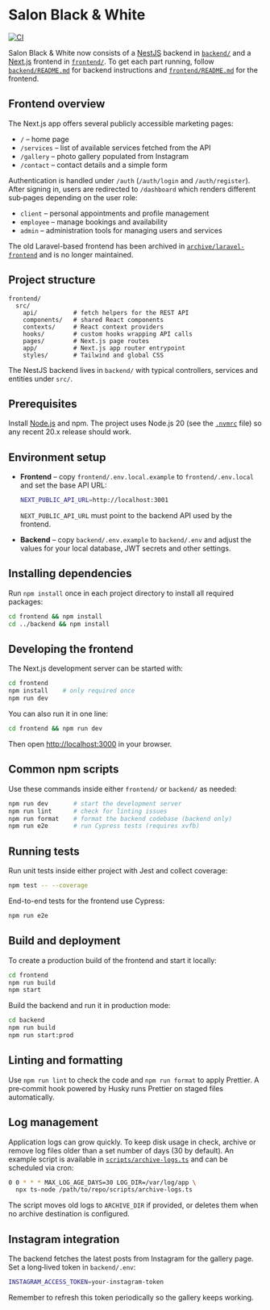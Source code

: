 # Salon Black & White

[![CI](https://github.com/gniewkob/salonbw/actions/workflows/test.yml/badge.svg?branch=main)](https://github.com/gniewkob/salonbw/actions/workflows/test.yml)

Salon Black & White now consists of a
[NestJS](https://nestjs.com) backend in [`backend/`](backend/) and a
[Next.js](https://nextjs.org) frontend in [`frontend/`](frontend/).
To get each part running, follow
[`backend/README.md`](backend/README.md) for backend instructions and
[`frontend/README.md`](frontend/README.md) for the frontend.

## Frontend overview

The Next.js app offers several publicly accessible marketing pages:

- `/` – home page
- `/services` – list of available services fetched from the API
- `/gallery` – photo gallery populated from Instagram
- `/contact` – contact details and a simple form

Authentication is handled under `/auth` (`/auth/login` and `/auth/register`).
After signing in, users are redirected to `/dashboard` which renders different
sub‑pages depending on the user role:

- `client` – personal appointments and profile management
- `employee` – manage bookings and availability
- `admin` – administration tools for managing users and services

The old Laravel-based frontend has been archived in
[`archive/laravel-frontend`](archive/laravel-frontend) and is no longer
maintained.

## Project structure

```
frontend/
  src/
    api/          # fetch helpers for the REST API
    components/   # shared React components
    contexts/     # React context providers
    hooks/        # custom hooks wrapping API calls
    pages/        # Next.js page routes
    app/          # Next.js app router entrypoint
    styles/       # Tailwind and global CSS
```

The NestJS backend lives in `backend/` with typical controllers,
services and entities under `src/`.

## Prerequisites

Install [Node.js](https://nodejs.org/) and npm. The project uses Node.js 20 (see
the [`.nvmrc`](./.nvmrc) file) so any recent 20.x release should work.

## Environment setup

- **Frontend** – copy `frontend/.env.local.example` to `frontend/.env.local` and set the base API URL:

    ```bash
    NEXT_PUBLIC_API_URL=http://localhost:3001
    ```

    `NEXT_PUBLIC_API_URL` must point to the backend API used by the frontend.

- **Backend** – copy `backend/.env.example` to `backend/.env` and adjust the
  values for your local database, JWT secrets and other settings.

## Installing dependencies

Run `npm install` once in each project directory to install all required
packages:

```bash
cd frontend && npm install
cd ../backend && npm install
```

## Developing the frontend

The Next.js development server can be started with:

```bash
cd frontend
npm install    # only required once
npm run dev
```

You can also run it in one line:

```bash
cd frontend && npm run dev
```

Then open <http://localhost:3000> in your browser.

## Common npm scripts

Use these commands inside either `frontend/` or `backend/` as needed:

```bash
npm run dev       # start the development server
npm run lint      # check for linting issues
npm run format    # format the backend codebase (backend only)
npm run e2e       # run Cypress tests (requires xvfb)
```

## Running tests

Run unit tests inside either project with Jest and collect coverage:

```bash
npm test -- --coverage
```

End-to-end tests for the frontend use Cypress:

```bash
npm run e2e
```

## Build and deployment

To create a production build of the frontend and start it locally:

```bash
cd frontend
npm run build
npm start
```

Build the backend and run it in production mode:

```bash
cd backend
npm run build
npm run start:prod
```

## Linting and formatting

Use `npm run lint` to check the code and `npm run format` to apply Prettier. A
pre‑commit hook powered by Husky runs Prettier on staged files automatically.

## Log management

Application logs can grow quickly. To keep disk usage in check, archive or
remove log files older than a set number of days (30 by default). An example
script is available in [`scripts/archive-logs.ts`](scripts/archive-logs.ts) and
can be scheduled via cron:

```bash
0 0 * * * MAX_LOG_AGE_DAYS=30 LOG_DIR=/var/log/app \
  npx ts-node /path/to/repo/scripts/archive-logs.ts
```

The script moves old logs to `ARCHIVE_DIR` if provided, or deletes them when no
archive destination is configured.

## Instagram integration

The backend fetches the latest posts from Instagram for the gallery page.
Set a long‑lived token in `backend/.env`:

```bash
INSTAGRAM_ACCESS_TOKEN=your-instagram-token
```

Remember to refresh this token periodically so the gallery keeps working.
